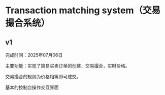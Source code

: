 # Transaction matching system（交易撮合系统）
## v1
完成时间：2025年07月06日

主要功能：实现了简易买卖订单的创建，交易撮合，实时价格。

交易撮合的规则为价格相等即可成交。

基本的控制台操作交互界面